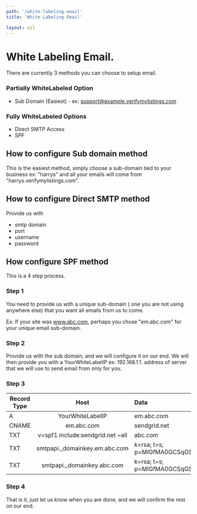 ```yaml
---
path: '/white-labeling-email'
title: 'White Labeling Email'

layout: nil
---
```


# White Labeling Email.

There are currently 3 methods you can choose to setup email.

### Partially WhiteLabeled Option

* Sub Domain (Easiest) - ex: support@example.verifymylistings.com

### Fully WhiteLabeled Options

* Direct SMTP Access
* SPF

## How to configure Sub domain method 
This is the easiest method, simply choose a sub-domain tied to your business ex: "harrys" and all your emails will come from "harrys.verifymylistings.com".


## How to configure Direct SMTP method

Provide us with

* smtp domain
* port
* username
* password


## How configure SPF method

This is a 4 step process.

### Step 1
 
You need to provide us with a unique sub-domain ( one you are not using anywhere else) that you want all emails from us to come.

Ex:
    If your site was www.abc.com, perhaps you chose "em.abc.com" for your unique email sub-domain. 
     
### Step 2

Provide us with the sub domain, and we will configure it on our end. We will then provide you with a YourWhiteLabelIP ex: 192.168.1.1. address of server that we will 
use to send email from only for you.

### Step 3
    
| Record Type | Host | Data| 
|-------|:--------------:|:--------|
|A|YourWhiteLabelIP|em.abc.com|
|CNAME|em.abc.com|sendgrid.net|
|TXT|v=spf1 include:sendgrid.net ~all|abc.com|
|TXT|smtpapi._domainkey.em.abc.com|k=rsa; t=s; p=MIGfMA0GCSqGSIb3DQEBAQUAA4GNADCBiQKBgQDPtW5iwpXVPiH5FzJ7Nrl8USzuY9zqqzjE0D1r04xDN6qwziDnmgcFNNfMewVKN2D1O+2J9N14hRprzByFwfQW76yojh54Xu3uSbQ3JP0A7k8o8GutRF8zbFUA8n0ZH2y0cIEjMliXY4W4LwPA7m4q0ObmvSjhd63O9d8z1XkUBwIDAQAB|
|TXT|smtpapi._domainkey.abc.com|k=rsa; t=s; p=MIGfMA0GCSqGSIb3DQEBAQUAA4GNADCBiQKBgQDPtW5iwpXVPiH5FzJ7Nrl8USzuY9zqqzjE0D1r04xDN6qwziDnmgcFNNfMewVKN2D1O+2J9N14hRprzByFwfQW76yojh54Xu3uSbQ3JP0A7k8o8GutRF8zbFUA8n0ZH2y0cIEjMliXY4W4LwPA7m4q0ObmvSjhd63O9d8z1XkUBwIDAQAB|

### Step 4

That is it, just let us know when you are done, and we will confirm the rest on our end.